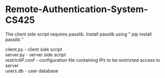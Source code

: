 Remote-Authentication-System-CS425
==================================

The client side script requires passlib.
Install passlib using " pip install passlib "


client.py       - client side script <br/>
server.py       - server side script <br/>
restrictIP.conf - configuration file containing IPs to be restricted access to server <br/>
users.db        - user database
